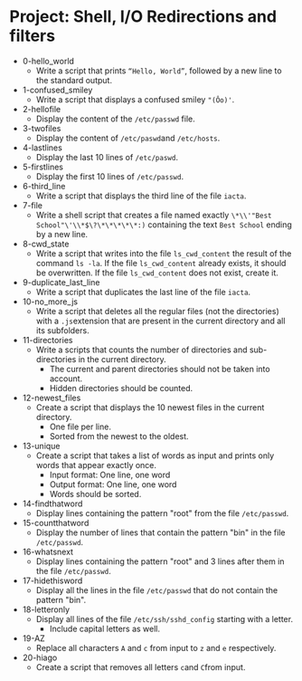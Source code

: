 # Project: Shell, I/O Redirections and filters


*  0-hello_world
   - Write a script that prints `“Hello, World”`, followed by a new line to the standard output.
*  1-confused_smiley
   - Write a script that displays a confused smiley `"(Ôo)'`.
*  2-hellofile
   - Display the content of the `/etc/passwd` file.
*  3-twofiles 
   - Display the content of `/etc/paswd`and `/etc/hosts`.
*  4-lastlines
   - Display the last 10 lines of `/etc/paswd`.
*  5-firstlines
   - Display the first 10 lines of `/etc/passwd`.
*  6-third_line
   - Write a script that displays the third line of the file `iacta`.
*  7-file
   - Write a shell script that creates a file named exactly `\*\\'"Best School"\'\\*$\?\*\*\*\*\*:)` containing the text `Best School` ending by a new line.
*  8-cwd_state
   - Write a script that writes into the file `ls_cwd_content` the result of the command `ls -la`. If the file `ls_cwd_content` already exists, it should be overwritten. If the file `ls_cwd_content` does not exist, create it.
*  9-duplicate_last_line
   - Write a script that duplicates the last line of the file `iacta`.
*  10-no_more_js
   - Write a script that deletes all the regular files (not the directories) with a `.js`extension that are present in the current directory and all its subfolders.
*  11-directories
   - Write a scripts that counts the number of directories and sub-directories in the current directory.
     - The current and parent directories should not be taken into account.
     - Hidden directories should be counted.
*  12-newest_files
   - Create a script that displays the 10 newest files in the current directory.
     - One file per line.
     - Sorted from the newest to the oldest.
*  13-unique
   - Create a script that takes a list of words as input and prints only words that appear exactly once.
     - Input format: One line, one word
     - Output format: One line, one word
     - Words should be sorted.
*  14-findthatword
   - Display lines containing the pattern "root" from the file `/etc/passwd`.
*  15-countthatword
   - Display the number of lines that contain the pattern "bin" in the file `/etc/passwd`.
*  16-whatsnext
   - Display lines containing the pattern "root" and 3 lines after them in the file `/etc/passwd`.
*  17-hidethisword
   - Display all the lines in the file `/etc/passwd` that do not contain the pattern "bin".
*  18-letteronly
   - Display all lines of the file `/etc/ssh/sshd_config` starting with a letter.
     - Include capital letters as well.
*  19-AZ
   - Replace all characters `A` and `c` from input to `z` and `e` respectively.
*  20-hiago
   - Create a script that removes all letters `c`and `C`from input.
